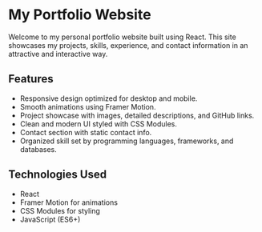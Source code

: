 # My Portfolio Website

Welcome to my personal portfolio website built using React. This site showcases my projects, skills, experience, and contact information in an attractive and interactive way.

## Features

- Responsive design optimized for desktop and mobile.
- Smooth animations using Framer Motion.
- Project showcase with images, detailed descriptions, and GitHub links.
- Clean and modern UI styled with CSS Modules.
- Contact section with static contact info.
- Organized skill set by programming languages, frameworks, and databases.

## Technologies Used

- React
- Framer Motion for animations
- CSS Modules for styling
- JavaScript (ES6+)